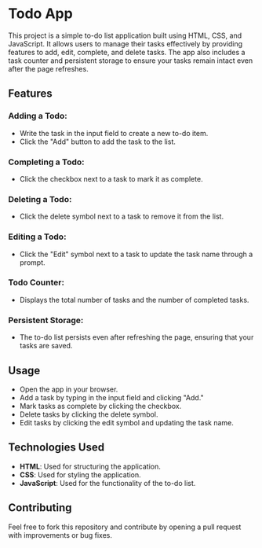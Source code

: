 # Todo App
This project is a simple to-do list application built using HTML, CSS, and JavaScript. It allows users to manage their tasks effectively by providing features to add, edit, complete, and delete tasks. The app also includes a task counter and persistent storage to ensure your tasks remain intact even after the page refreshes.
## Features
### Adding a Todo:
- Write the task in the input field to create a new to-do item.
- Click the "Add" button to add the task to the list.
### Completing a Todo:
- Click the checkbox next to a task to mark it as complete.
### Deleting a Todo:
- Click the delete symbol next to a task to remove it from the list.
### Editing a Todo:
- Click the "Edit" symbol next to a task to update the task name through a prompt.
### Todo Counter:
- Displays the total number of tasks and the number of completed tasks.
### Persistent Storage:
- The to-do list persists even after refreshing the page, ensuring that your tasks are saved.
## Usage
- Open the app in your browser.
- Add a task by typing in the input field and clicking "Add."
- Mark tasks as complete by clicking the checkbox.
- Delete tasks by clicking the delete symbol.
- Edit tasks by clicking the edit symbol and updating the task name.
## Technologies Used
- **HTML**: Used for structuring the application.
- **CSS**: Used for styling the application.
- **JavaScript**: Used for the functionality of the to-do list.
## Contributing
Feel free to fork this repository and contribute by opening a pull request with improvements or bug fixes.